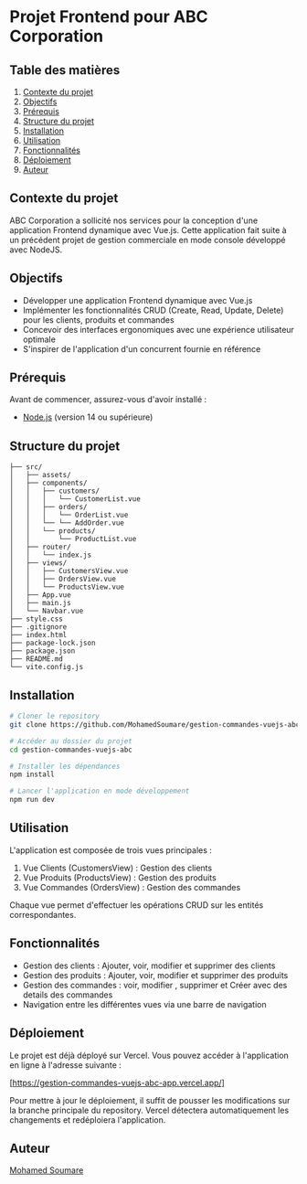# Projet Frontend pour ABC Corporation

## Table des matières

1. [Contexte du projet](#contexte-du-projet)
2. [Objectifs](#objectifs)
3. [Prérequis](#prérequis)
4. [Structure du projet](#structure-du-projet)
5. [Installation](#installation)
6. [Utilisation](#utilisation)
7. [Fonctionnalités](#fonctionnalités)
8. [Déploiement](#déploiement)
9. [Auteur](#Auteur)


## Contexte du projet

ABC Corporation a sollicité nos services pour la conception d'une application Frontend dynamique avec Vue.js. Cette application fait suite à un précédent projet de gestion commerciale en mode console développé avec NodeJS.

## Objectifs

- Développer une application Frontend dynamique avec Vue.js
- Implémenter les fonctionnalités CRUD (Create, Read, Update, Delete) pour les clients, produits et commandes
- Concevoir des interfaces ergonomiques avec une expérience utilisateur optimale
- S'inspirer de l'application d'un concurrent fournie en référence



## Prérequis

Avant de commencer, assurez-vous d'avoir installé :

- [Node.js](https://nodejs.org/) (version 14 ou supérieure)


## Structure du projet

```
├── src/
│   ├── assets/
│   ├── components/
│   │   ├── customers/
│   │   │   └── CustomerList.vue
│   │   ├── orders/
│   │   │   └── OrderList.vue
│   │   └── └── AddOrder.vue
│   │   └── products/
│   │       └── ProductList.vue
│   ├── router/
│   │   └── index.js
│   ├── views/
│   │   ├── CustomersView.vue
│   │   ├── OrdersView.vue
│   │   └── ProductsView.vue
│   ├── App.vue
│   ├── main.js
│   └── Navbar.vue
├── style.css
├── .gitignore
├── index.html
├── package-lock.json
├── package.json
├── README.md
└── vite.config.js
```

## Installation

```bash
# Cloner le repository
git clone https://github.com/MohamedSoumare/gestion-commandes-vuejs-abc.git

# Accéder au dossier du projet
cd gestion-commandes-vuejs-abc

# Installer les dépendances
npm install

# Lancer l'application en mode développement
npm run dev

```
## Utilisation

L'application est composée de trois vues principales :

1. Vue Clients (CustomersView) : Gestion des clients
2. Vue Produits (ProductsView) : Gestion des produits
3. Vue Commandes (OrdersView) : Gestion des commandes

Chaque vue permet d'effectuer les opérations CRUD sur les entités correspondantes.

## Fonctionnalités

- Gestion des clients : Ajouter, voir, modifier et supprimer des clients
- Gestion des produits : Ajouter, voir, modifier et supprimer des produits
- Gestion des commandes :  voir, modifier , supprimer et Créer avec des details des commandes
- Navigation entre les différentes vues via une barre de navigation

## Déploiement

Le projet est déjà déployé sur Vercel. Vous pouvez accéder à l'application en ligne à l'adresse suivante :

   [https://gestion-commandes-vuejs-abc-app.vercel.app/]

Pour mettre à jour le déploiement, il suffit de pousser les modifications sur la branche principale du repository. Vercel détectera automatiquement les changements et redéploiera l'application.


## Auteur

[Mohamed Soumare](https://github.com/MohamedSoumare/)

